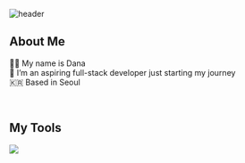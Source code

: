 
![header](https://capsule-render.vercel.app/api?type=waving&color=0:647D87,100:6DA4AA&height=120&section=header&text=WELCOME&fontColor=FEFBF6&fontSize=50)

## About Me
👋🏻 My name is Dana</br>
🌱 I’m an aspiring full-stack developer just starting my journey</br>
🇰🇷 Based in Seoul

<br />

## My Tools

<img src="https://skillicons.dev/icons?i=js,ts,nodejs,express,mysql,aws,react,html,css" />


